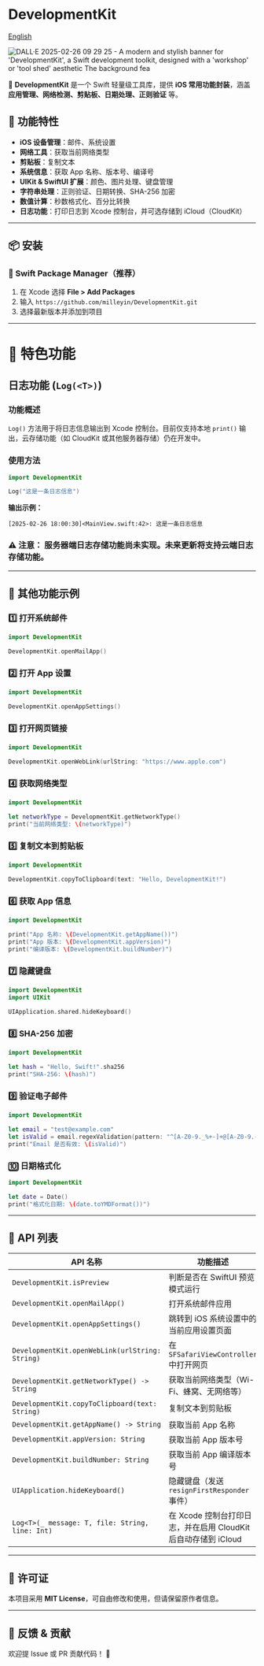 # DevelopmentKit

[English](README.md)

![DALL·E 2025-02-26 09 29 25 - A modern and stylish banner for 'DevelopmentKit', a Swift development toolkit, designed with a 'workshop' or 'tool shed' aesthetic  The background fea](https://github.com/user-attachments/assets/62d9975b-9187-4af9-8df6-edca1a4963ec)

🚀 **DevelopmentKit** 是一个 Swift 轻量级工具库，提供 **iOS 常用功能封装**，涵盖 **应用管理、网络检测、剪贴板、日期处理、正则验证** 等。

## 📌 功能特性

- **iOS 设备管理**：邮件、系统设置
- **网络工具**：获取当前网络类型
- **剪贴板**：复制文本
- **系统信息**：获取 App 名称、版本号、编译号
- **UIKit & SwiftUI 扩展**：颜色、图片处理、键盘管理
- **字符串处理**：正则验证、日期转换、SHA-256 加密
- **数值计算**：秒数格式化、百分比转换
- **日志功能**：打印日志到 Xcode 控制台，并可选存储到 iCloud（CloudKit）

---

## 📦 安装

### 🔹 Swift Package Manager（推荐）

1. 在 Xcode 选择 **File > Add Packages**
2. 输入 `https://github.com/milleyin/DevelopmentKit.git`
3. 选择最新版本并添加到项目

---

# 🎉 特色功能

## **日志功能 (`Log(<T>)`)**

### **功能概述**

`Log()` 方法用于将日志信息输出到 Xcode 控制台。目前仅支持本地 `print()` 输出，云存储功能（如 CloudKit 或其他服务器存储）仍在开发中。

### **使用方法**

```swift
import DevelopmentKit

Log("这是一条日志信息")
```

**输出示例：**

```
[2025-02-26 18:00:30]<MainView.swift:42>: 这是一条日志信息
```

### ⚠️ **注意：** 服务器端日志存储功能尚未实现。未来更新将支持云端日志存储功能。
---

## 🚀 其他功能示例

### 1️⃣ **打开系统邮件**

```swift
import DevelopmentKit

DevelopmentKit.openMailApp()
```

### 2️⃣ **打开 App 设置**

```swift
import DevelopmentKit

DevelopmentKit.openAppSettings()
```

### 3️⃣ **打开网页链接**

```swift
import DevelopmentKit

DevelopmentKit.openWebLink(urlString: "https://www.apple.com")
```

### 4️⃣ **获取网络类型**

```swift
import DevelopmentKit

let networkType = DevelopmentKit.getNetworkType()
print("当前网络类型: \(networkType)")
```

### 5️⃣ **复制文本到剪贴板**

```swift
import DevelopmentKit

DevelopmentKit.copyToClipboard(text: "Hello, DevelopmentKit!")
```

### 6️⃣ **获取 App 信息**

```swift
import DevelopmentKit

print("App 名称: \(DevelopmentKit.getAppName())")
print("App 版本: \(DevelopmentKit.appVersion)")
print("编译版本: \(DevelopmentKit.buildNumber)")
```

### 7️⃣ **隐藏键盘**

```swift
import DevelopmentKit
import UIKit

UIApplication.shared.hideKeyboard()
```

### 8️⃣ **SHA-256 加密**

```swift
import DevelopmentKit

let hash = "Hello, Swift!".sha256
print("SHA-256: \(hash)")
```

### 9️⃣ **验证电子邮件**

```swift
import DevelopmentKit

let email = "test@example.com"
let isValid = email.regexValidation(pattern: "^[A-Z0-9._%+-]+@[A-Z0-9.-]+\.[A-Z]{2,}$")
print("Email 是否有效: \(isValid)")
```

### 🔟 **日期格式化**

```swift
import DevelopmentKit

let date = Date()
print("格式化日期: \(date.toYMDFormat())")
```

---

## 📜 API 列表

| API 名称 | 功能描述 |
|----------|----------|
| `DevelopmentKit.isPreview` | 判断是否在 SwiftUI 预览模式运行 |
| `DevelopmentKit.openMailApp()` | 打开系统邮件应用 |
| `DevelopmentKit.openAppSettings()` | 跳转到 iOS 系统设置中的当前应用设置页面 |
| `DevelopmentKit.openWebLink(urlString: String)` | 在 `SFSafariViewController` 中打开网页 |
| `DevelopmentKit.getNetworkType() -> String` | 获取当前网络类型（Wi-Fi、蜂窝、无网络等） |
| `DevelopmentKit.copyToClipboard(text: String)` | 复制文本到剪贴板 |
| `DevelopmentKit.getAppName() -> String` | 获取当前 App 名称 |
| `DevelopmentKit.appVersion: String` | 获取当前 App 版本号 |
| `DevelopmentKit.buildNumber: String` | 获取当前 App 编译版本号 |
| `UIApplication.hideKeyboard()` | 隐藏键盘（发送 `resignFirstResponder` 事件） |
| `Log<T>(_ message: T, file: String, line: Int)` | 在 Xcode 控制台打印日志，并在启用 CloudKit 后自动存储到 iCloud |

---

## 📄 许可证

本项目采用 **MIT License**，可自由修改和使用，但请保留原作者信息。

---

## 💬 反馈 & 贡献

欢迎提 Issue 或 PR 贡献代码！ 🙌
